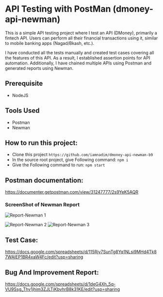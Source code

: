 # API Testing with PostMan (dmoney-api-newman)
This is a simple API testing project where I test an API (DMoney), primarily a fintech API. 
Users can perform all their financial transactions using it, similar to mobile banking apps (Nagad/Bkash, etc.).

I have conducted all the tests manually and created test cases covering all the features of this API. As a result, I established assertion points for API automation. Additionally, I have chained multiple APIs using Postman and generated reports using Newman.

## Prerequisite
 - NodeJS
 
## Tools Used
 - Postman
 - Newman

## How to run this project:
  - Clone this project
  ``` https://github.com/iamnadim/dmoney-api-newman-b9 ```
  - In the source root project, give Following command:
    ``` npm i ```
  - Give the Following command to run:
    ``` npm start ```

## Postman documentation: 
https://documenter.getpostman.com/view/31247777/2s9YeK5AQR

### ScreenShot of Newman Report
![Report-Newman 1](https://github.com/iamnadim/dmoney-api-newman-b9/assets/47740217/4d1071d5-0e7d-4a27-aa5d-6cba05351433)

![Report-Newman 2](https://github.com/iamnadim/dmoney-api-newman-b9/assets/47740217/daf35d19-4171-4ad6-a290-2b74bbde4f46)
![Report-Newman 3](https://github.com/iamnadim/dmoney-api-newman-b9/assets/47740217/14c64239-79de-4510-979c-281f9cd59d01)

## Test Case:
https://docs.google.com/spreadsheets/d/115Rjy7SunTg8Yq1NLsi9MHd4Tk87WAIEP1BR4xaW4Fc/edit?usp=sharing

## Bug And Improvement Report:
https://docs.google.com/spreadsheets/d/1deG4Xh_5q-VU9Ssg_Thv1jhim3ZJLTiKbvhrB8k31KE/edit?usp=sharing






